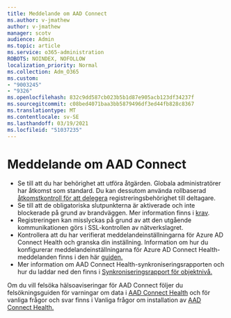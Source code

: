 ```yaml
---
title: Meddelande om AAD Connect
ms.author: v-jmathew
author: v-jmathew
manager: scotv
audience: Admin
ms.topic: article
ms.service: o365-administration
ROBOTS: NOINDEX, NOFOLLOW
localization_priority: Normal
ms.collection: Adm_O365
ms.custom:
- "9003245"
- "9326"
ms.openlocfilehash: 832c9dd587cb023b5b1d87e905acb123df34237f
ms.sourcegitcommit: c08bed4071baa3bb5879496df3ed44fb828c8367
ms.translationtype: MT
ms.contentlocale: sv-SE
ms.lasthandoff: 03/19/2021
ms.locfileid: "51037235"
---
```

# <a name="notification-aad-connect"></a>Meddelande om AAD Connect

- Se till att du har behörighet att utföra åtgärden. Globala administratörer har åtkomst som standard. Du kan dessutom använda rollbaserad [åtkomstkontroll för att delegera](https://docs.microsoft.com/azure/active-directory/connect-health/active-directory-aadconnect-health-operations) registreringsbehörighet till deltagare.
- Se till att de obligatoriska slutpunkterna är aktiverade och inte blockerade på grund av brandväggen. Mer information finns i [krav](https://docs.microsoft.com/azure/active-directory/hybrid/how-to-connect-health-agent-install).
- Registreringen kan misslyckas på grund av att den utgående kommunikationen görs i SSL-kontrollen av nätverkslagret.
- Kontrollera att du har verifierat meddelandeinställningarna för Azure AD Connect Health och granska din inställning. Information om hur du konfigurerar meddelandeinställningarna för Azure AD Connect Health-meddelanden finns i den här [guiden.](https://docs.microsoft.com/azure/active-directory/hybrid/how-to-connect-health-operations)
- Mer information om AAD Connect Health-synkroniseringsrapporten och hur du laddar ned den finns i [Synkroniseringsrapport för objektnivå.](https://docs.microsoft.com/azure/active-directory/hybrid/how-to-connect-health-sync)

Om du vill felsöka hälsoaviseringar för AAD Connect följer du felsökningsguiden för varningar om data i [AAD Connect Health](https://docs.microsoft.com/azure/active-directory/hybrid/how-to-connect-health-data-freshness) och för vanliga frågor och svar finns i Vanliga frågor om installation av [AAD Connect Health.](https://docs.microsoft.com/azure/active-directory/hybrid/reference-connect-health-faq)
